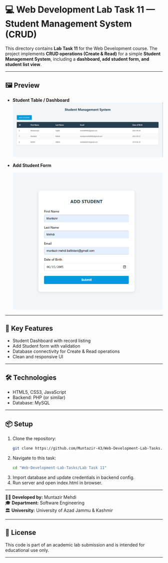 # 💻 Web Development Lab Task 11 — Student Management System (CRUD)

This directory contains **Lab Task 11** for the Web Development course. The project implements **CRUD operations (Create & Read)** for a simple **Student Management System**, including a **dashboard, add student form, and student list view**.

---

## 🖼️ Preview

- **Student Table / Dashboard**  
  ![Table Preview](./Images/Table_Preview.png)

- **Add Student Form**  
  <p align="center">
    <img src="./Images/Form_Preview.png" alt="Form Preview" width="600">
  </p>

---

## 🎯 Key Features
- Student Dashboard with record listing  
- Add Student form with validation  
- Database connectivity for Create & Read operations  
- Clean and responsive UI  

---

## 🛠 Technologies
- HTML5, CSS3, JavaScript  
- Backend: PHP (or similar)  
- Database: MySQL  

---

## 📦 Setup
1. Clone the repository:
   ```bash
   git clone https://github.com/Muntazir-43/Web-Development-Lab-Tasks.git
   ```
2. Navigate to this task:
   ```bash
   cd "Web-Development-Lab-Tasks/Lab Task 11"
   ```
3. Import database and update credentials in backend config.
4. Run server and open index.html in browser.

---
   
🧑‍💻 **Developed by:** Muntazir Mehdi  
🎓 **Department:** Software Engineering  
🏛️ **University:** University of Azad Jammu & Kashmir

---

## 📃 License

This code is part of an academic lab submission and is intended for educational use only.

---
